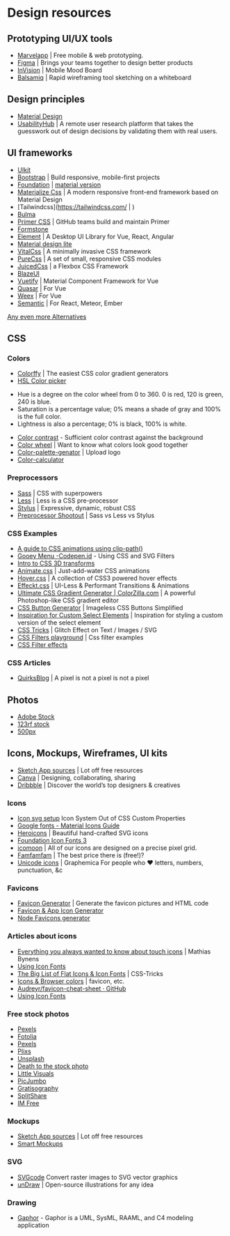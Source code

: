 # Design resources

## Prototyping UI/UX tools

* [Marvelapp](https://marvelapp.com/) | Free mobile & web prototyping.
* [Figma](https://www.figma.com/) | Brings your teams together to design better products
* [InVision](https://www.invisionapp.com/) | Mobile Mood Board
* [Balsamiq](https://balsamiq.com/) |  Rapid wireframing tool sketching on a whiteboard

## Design principles

* [Material Design](https://material.io/guidelines/)
* [UsabilityHub](https://usabilityhub.com/) | A remote user research platform that takes the guesswork out of design decisions by validating them with real users.

## UI frameworks

* [UIkit](https://getuikit.com/)
* [Bootstrap](https://getbootstrap.com/) | Build responsive, mobile-first projects
* [Foundation](http://foundation.zurb.com/docs/) | [material version](https://github.com/mikolajdobrucki/material-foundation)
* [Materialize Css](https://materializecss.com/) | A modern responsive front-end framework based on Material Design
* [Tailwindcss](https://tailwindcss.com/ | )
* [Bulma](https://bulma.io/documentation/)
* [Primer CSS](https://primer.style/css/) | GitHub teams build and maintain Primer
* [Formstone](https://formstone.it)
* [Element](https://element.eleme.io/) | A Desktop UI Library for Vue, React, Angular
* [Material design lite](https://getmdl.io/)
* [VitalCss](https://vitalcss.com/) | A minimally invasive CSS framework
* [PureCss](https://purecss.io) | A set of small, responsive CSS modules
* [JuicedCss](http://juicedcss.com/) | a Flexbox CSS Framework
* [BlazeUI](https://www.blazeui.com/)
* [Vuetify](https://vuetifyjs.com/) | Material Component Framework for Vue
* [Quasar](http://quasar-framework.org/) | For Vue
* [Weex](https://weex-project.io/index.html) | For Vue
* [Semantic](https://semantic-ui.com/) | For React, Meteor, Ember

[Any even more Alternatives](https://classpert.com/blog/top-bootstrap-alternatives)

## CSS

### Colors
* [Colorffy](https://colorffy.com/dark-theme-generator) | The easiest CSS color gradient generators
* [HSL Color picker](http://tools.filmer.nl/hslcolorpicker/)
 - Hue is a degree on the color wheel from 0 to 360. 0 is red, 120 is green, 240 is blue.
 - Saturation is a percentage value; 0% means a shade of gray and 100% is the full color.
 - Lightness is also a percentage; 0% is black, 100% is white.
* [Color contrast](https://dequeuniversity.com/rules/axe/4.4/color-contrast) - Sufficient color contrast against the background
* [Color wheel](https://www.canva.com/colors/color-wheel/) | Want to know what colors look good together
* [Color-palette-genator](https://www.canva.com/colors/color-palette-generator/) | Upload logo
* [Color-calculator](https://www.sessions.edu/color-calculator/)

### Preprocessors

* [Sass](http://sass-lang.com/) | CSS with superpowers
* [Less](http://lesscss.org/) | Less is a CSS pre-processor
* [Stylus](http://stylus-lang.com/) | Expressive, dynamic, robust CSS
* [Preprocessor Shootout](https://code.tutsplus.com/tutorials/sass-vs-less-vs-stylus-preprocessor-shootout--net-24320) | Sass vs Less vs Stylus


### CSS Examples
* [A guide to CSS animations using clip-path()](https://blog.logrocket.com/guide-to-css-animations-using-clip-path/)
* [Gooey Menu -Codepen.id](https://codepen.io/lbebber/pen/LELBEo) - Using CSS and SVG Filters
* [Intro to CSS 3D transforms](https://3dtransforms.desandro.com/)
* [Animate.css](http://daneden.github.io/animate.css/) | Just-add-water CSS animations
* [Hover.css](http://ianlunn.github.io/Hover/) | A collection of CSS3 powered hover effects
* [Effeckt.css](http://h5bp.github.io/Effeckt.css/) | UI-Less & Performant Transitions & Animations
* [Ultimate CSS Gradient Generator | ColorZilla.com](http://www.colorzilla.com/gradient-editor/) | A powerful Photoshop-like CSS gradient editor
* [CSS Button Generator](http://www.cssbuttongenerator.com) | Imageless CSS Buttons Simplified
* [Inspiration for Custom Select Elements](http://tympanus.net/codrops/2014/07/10/inspiration-for-custom-select-elements/) |
   Inspiration for styling a custom version of the select element
* [CSS Tricks](https://css-tricks.com/glitch-effect-text-images-svg/) | Glitch Effect on Text / Images / SVG
* [CSS Filters playground](http://bennettfeely.com/filters/) | Css filter examples
* [CSS Filter effects](http://html5-demos.appspot.com/static/css/filters/index.html)

### CSS Articles

* [QuirksBlog](http://www.quirksmode.org/blog/archives/2010/04/a_pixel_is_not.html) | A pixel is not a pixel is not a pixel


## Photos

* [Adobe Stock](https://stock.adobe.com/)
* [123rf stock](https://nl.123rf.com/)
* [500px](https://web.500px.com/)

## Icons, Mockups, Wireframes, UI kits

* [Sketch App sources](https://www.sketchappsources.com/) | Lot off free resources
* [Canva](https://www.canva.com/) | Designing, collaborating, sharing
* [Dribbble](https://dribbble.com/) | Discover the world’s top designers & creatives

### Icons
* [Icon svg setup](https://css-tricks.com/how-i-made-an-icon-system-out-of-css-custom-properties/) Icon System Out of CSS Custom Properties
* [Google fonts - Material Icons Guide](https://developers.google.com/fonts/docs/material_icons)
* [Heroicons](https://heroicons.com/) | Beautiful hand-crafted SVG icons
* [Foundation Icon Fonts 3](http://zurb.com/playground/foundation-icon-fonts-3)
* [icomoon](https://icomoon.io/) | All of our icons are designed on a precise pixel grid.
* [Famfamfam](http://www.famfamfam.com/) | The best price there is (free!)?
* [Unicode icons](https://graphemica.com/) | Graphemica For people who ♥ letters, numbers, punctuation, &c

### Favicons

* [Favicon Generator](http://realfavicongenerator.net) | Generate the favicon pictures and HTML code
* [Favicon & App Icon Generator](https://www.favicon-generator.org/)
* [Node Favicons generator](https://github.com/haydenbleasel/favicons)

### Articles about icons

* [Everything you always wanted to know about touch icons](https://mathiasbynens.be/notes/touch-icons) | Mathias Bynens
* [Using Icon Fonts](http://gomakethings.com/icon-fonts/)
* [The Big List of Flat Icons & Icon Fonts](http://css-tricks.com/flat-icons-icon-fonts/) | CSS-Tricks
* [Icons & Browser colors](https://developers.google.com/web/fundamentals/design-and-ux/browser-customization/) | favicon, etc.
* [Audreyr/favicon-cheat-sheet · GitHub](https://github.com/audreyr/favicon-cheat-sheet)
* [Using Icon Fonts](http://gomakethings.com/icon-fonts/)

### Free stock photos

* [Pexels](https://www.pexels.com/)
* [Fotolia](http://www.fotolia.com)
* [Pexels](https://www.pexels.com)
* [Plixs](https://plixs.com)
* [Unsplash](http://unsplash.com/)
* [Death to the stock photo](http://join.deathtothestockphoto.com/)
* [Little Visuals](http://littlevisuals.co/)
* [PicJumbo](http://picjumbo.com/)
* [Gratisography](http://www.gratisography.com/)
* [SplitShare](http://splitshire.com/)
* [IM Free](http://www.imcreator.com/free)

### Mockups

* [Sketch App sources](https://www.sketchappsources.com/) | Lot off free resources
* [Smart Mockups](https://smartmockups.com)

### SVG
* [SVGcode](https://svgco.de/) Convert raster images to SVG vector graphics
* [unDraw](https://undraw.co/illustrations) | Open-source illustrations for any idea

### Drawing
* [Gaphor](https://gaphor.org/) - Gaphor is a UML, SysML, RAAML, and C4 modeling application
